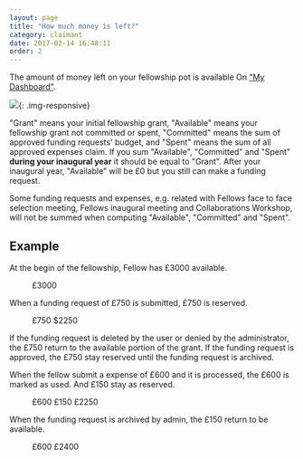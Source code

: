 ```yaml
---
layout: page
title: "How much money is left?"
category: claimant
date: 2017-02-14 16:48:11
order: 2
---
```


The amount of money left on your fellowship pot is available On ["My Dashboard"]({{site.demo_site}}/dashboard/).

![]({{site.baseurl}}/img/claimant-dashboard.png){: .img-responsive}

"Grant" means your initial fellowship grant,
"Available" means your fellowship grant not committed or spent,
"Committed" means the sum of approved funding requests' budget,
and "Spent" means the sum of all approved expenses claim.
If you sum "Available", "Committed" and "Spent" **during your inaugural year**
it should be equal to "Grant".
After your inaugural year,
"Available" will be £0 but you still can make a funding request.

Some funding requests and expenses,
e.g. related with Fellows face to face selection meeting, Fellows inaugural meeting and Collaborations Workshop,
will not be summed when computing "Available", "Committed" and "Spent".

## Example

At the begin of the fellowship,
Fellow has £3000 available.

<figure>
<div class="money-bar-graph">
  <span style="width:100%" class="money-available">£3000</span>
</div>
</figure>

When a funding request of £750 is submitted,
£750 is reserved.

<figure>
<div class="money-bar-graph">
  <span style="width:25%" class="money-reserved">£750</span>
  <span style="width:75%" class="money-available">$2250</span>
</div>
</figure>

If the funding request is deleted by the user
or denied by the administrator,
the £750 return to the available portion of the grant.
If the funding request is approved,
the £750 stay reserved until the funding request is archived.

When the fellow submit a expense of £600
and it is processed,
the £600 is marked as used.
And £150 stay as reserved.

<figure>
<div class="money-bar-graph">
  <span style="width:20%" class="money-used">£600</span>
  <span style="width:5%" class="money-reserved">£150</span>
  <span style="width:75%" class="money-available">£2250</span>
</div>
</figure>

When the funding request is archived by admin,
the £150 return to be available.

<figure>
<div class="money-bar-graph">
  <span style="width:20%" class="money-used">£600</span>
  <span style="width:80%" class="money-available">£2400</span>
</div>
</figure>

